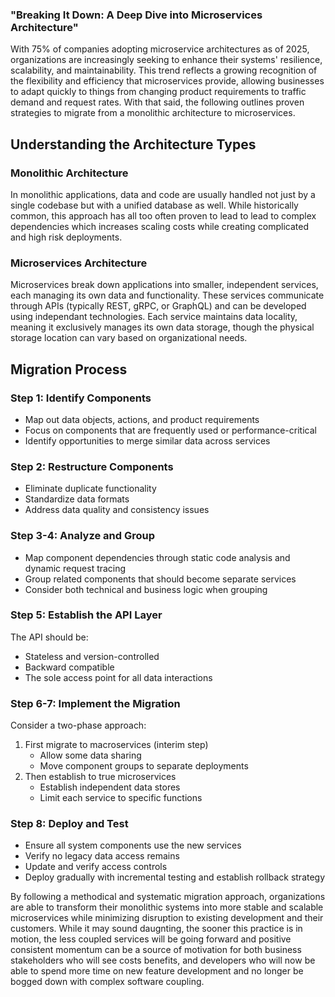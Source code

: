 ### "Breaking It Down: A Deep Dive into Microservices Architecture"

With 75% of companies adopting microservice architectures as of 2025, organizations are increasingly seeking to enhance their systems' resilience, scalability, and maintainability. This trend reflects a growing recognition of the flexibility and efficiency that microservices provide, allowing businesses to adapt quickly to things from changing product requirements to traffic demand and request rates. With that said, the following outlines proven strategies to migrate from a monolithic architecture to microservices.

## Understanding the Architecture Types

### Monolithic Architecture
In monolithic applications, data and code are usually handled not just by a single codebase but with a unified database as well. While historically common, this approach has all too often proven to lead to lead to complex dependencies which increases scaling costs while creating complicated and high risk deployments.

### Microservices Architecture
Microservices break down applications into smaller, independent services, each managing its own data and functionality. These services communicate through APIs (typically REST, gRPC, or GraphQL) and can be developed using independant technologies. Each service maintains data locality, meaning it exclusively manages its own data storage, though the physical storage location can vary based on organizational needs.

## Migration Process

### Step 1: Identify Components
- Map out data objects, actions, and product requirements
- Focus on components that are frequently used or performance-critical
- Identify opportunities to merge similar data across services

### Step 2: Restructure Components
- Eliminate duplicate functionality
- Standardize data formats
- Address data quality and consistency issues

### Step 3-4: Analyze and Group
- Map component dependencies through static code analysis and dynamic request tracing
- Group related components that should become separate services
- Consider both technical and business logic when grouping

### Step 5: Establish the API Layer
The API should be:
- Stateless and version-controlled
- Backward compatible
- The sole access point for all data interactions

### Step 6-7: Implement the Migration
Consider a two-phase approach:
1. First migrate to macroservices (interim step)
   - Allow some data sharing
   - Move component groups to separate deployments
2. Then establish to true microservices
   - Establish independent data stores
   - Limit each service to specific functions

### Step 8: Deploy and Test
- Ensure all system components use the new services
- Verify no legacy data access remains
- Update and verify access controls
- Deploy gradually with incremental testing and establish rollback strategy

By following a methodical and systematic migration approach, organizations are able to transform their monolithic systems into more stable and scalable microservices while minimizing disruption to existing development and their customers. While it may sound daugnting, the sooner this practice is in motion, the less coupled services will be going forward and positive consistent momentum can be a source of motivation for both business stakeholders who will see costs benefits, and developers who will now be able to spend more time on new feature development and no longer be bogged down with complex software coupling.
